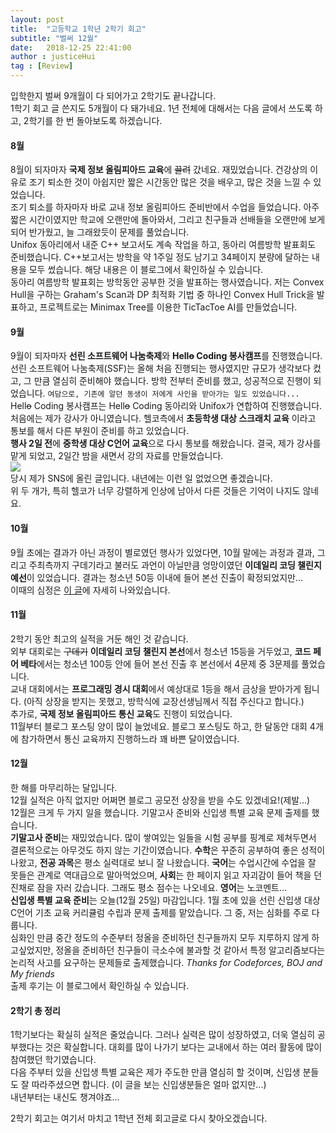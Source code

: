 ```yaml
---
layout: post
title:  "고등학교 1학년 2학기 회고"
subtitle: "벌써 12월"
date:   2018-12-25 22:41:00
author : justiceHui
tag : [Review]
---
```


입학한지 벌써 9개월이 다 되어가고 2학기도 끝나갑니다.<br>
1학기 회고 글 쓴지도 5개월이 다 돼가네요. 1년 전체에 대해서는 다음 글에서 쓰도록 하고, 2학기를 한 번 돌아보도록 하겠습니다.

#### 8월
8월이 되자마자 <b>국제 정보 올림피아드 교육</b>에 <s>끌려</s> 갔네요. 재밌었습니다. 건강상의 이유로 조기 퇴소한 것이 아쉽지만 짧은 시간동안 많은 것을 배우고, 많은 것을 느낄 수 있었습니다.<br>
조기 퇴소를 하자마자 바로 교내 정보 올림피아드 준비반에서 수업을 들었습니다. 아주 짧은 시간이였지만 학교에 오랜만에 돌아와서, 그리고 친구들과 선배들을 오랜만에 보게 되어 반가웠고, 늘 그래왔듯이 문제를 풀었습니다.<br>
Unifox 동아리에서 내준 C++ 보고서도 계속 작업을 하고, 동아리 여름방학 발표회도 준비했습니다. C++보고서는 방학을 약 1주일 정도 남기고 34페이지 분량에 달하는 내용을 모두 썼습니다. 해당 내용은 이 블로그에서 확인하실 수 있습니다.<br>
동아리 여름방학 발표회는 방학동안 공부한 것을 발표하는 행사였습니다. 저는 Convex Hull을 구하는 Graham's Scan과 DP 최적화 기법 중 하나인 Convex Hull Trick을 발표하고, 프로젝트로는 Minimax Tree를 이용한 TicTacToe AI를 만들었습니다.

#### 9월
9월이 되자마자 <b>선린 소프트웨어 나눔축제</b>와 <b>Hell<s>o</s> Coding 봉사캠프</b>를 진행했습니다.<br>
선린 소프트웨어 나눔축제(SSF)는 올해 처음 진행되는 행사였지만 규모가 생각보다 컸고, 그 만큼 열심히 준비해야 했습니다. 방학 전부터 준비를 했고, 성공적으로 진행이 되었습니다. `여담으로, 기존에 알던 동생이 저에게 사인을 받아가는 일도 있었습니다...`<br>
Hell<s>o</s> Coding 봉사캠프는 Hell<s>o</s> Coding 동아리와 Unifox가 연합하여 진행했습니다. 처음에는 제가 강사가 아니였습니다. 헬코측에서 <b>초등학생 대상 스크래치 교육</b> 이라고 통보를 해서 다른 부원이 준비를 하고 있었습니다.<br>
<b>행사 2일 전</b>에 <b>중학생 대상 C언어 교육</b>으로 다시 통보를 해왔습니다. 결국, 제가 강사를 맡게 되었고, 2일간 밤을 새면서 강의 자료를 만들었습니다.<br>
<img src = "https://i.imgur.com/GySkzKD.png"><br>
당시 제가 SNS에 올린 글입니다. 내년에는 이런 일 없었으면 좋겠습니다.<br>
위 두 개가, 특히 헬코가 너무 강렬하게 인상에 남아서 다른 것들은 기억이 나지도 않네요.

#### 10월
9월 초에는 결과가 아닌 과정이 별로였던 행사가 있었다면, 10월 말에는 과정과 결과, 그리고 주최측까지 구데기라고 불러도 과언이 아닐만큼 엉망이였던 <b>이데일리 코딩 챌린지 예선</b>이 있었습니다. 결과는 청소년 50등 이내에 들어 본선 진출이 확정되었지만...<br>
이때의 심정은 <a href = "https://justicehui.github.io/2018/10/29/edaily1.html">이 글</a>에 자세히 나와있습니다.

#### 11월
2학기 동안 최고의 실적을 거둔 해인 것 같습니다.<br>
외부 대회로는 <s>구데기</s> <b>이데일리 코딩 챌린지 본선</b>에서 청소년 15등을 거두었고, <b>코드 페어 베타</b>에서는 청소년 100등 안에 들어 본선 진출 후 본선에서 4문제 중 3문제를 풀었습니다.<br>
교내 대회에서는 <b>프로그래밍 경시 대회</b>에서 예상대로 1등을 해서 금상을 받아가게 됩니다. (아직 상장을 받지는 못했고, 방학식에 교장선생님께서 직접 주신다고 합니다.)<br>
추가로, <b>국제 정보 올림피아드 통신 교육</b>도 진행이 되었습니다.<br>
11월부터 블로그 포스팅 양이 많이 늘었네요. 블로그 포스팅도 하고, 한 달동안 대회 4개에 참가하면서 통신 교육까지 진행하느라 꽤 바쁜 달이였습니다.

#### 12월
한 해를 마무리하는 달입니다.<br>
12월 실적은 아직 없지만 어쩌면 블로그 공모전 상장을 받을 수도 있겠네요!(제발...)<br>
12월은 크게 두 가지 일을 했습니다. 기말고사 준비와 신입생 특별 교육 문제 출제를 했습니다.<br>
<b>기말고사 준비</b>는 재밌었습니다. 많이 쌓여있는 일들을 시험 공부를 핑계로 제쳐두면서 결론적으로는 아무것도 하지 않는 기간이였습니다. <b>수학</b>은 꾸준히 공부하여 좋은 성적이 나왔고, <b>전공 과목</b>은 평소 실력대로 보니 잘 나왔습니다. <b>국어</b>는 수업시간에 수업을 잘 못들은 관계로 역대급으로 말아먹었으며, <b>사회</b>는 한 페이지 읽고 자괴감이 들어 책을 던진채로 잠을 자러 갔습니다. 그래도 평소 점수는 나오네요. <b>영어</b>는 노코멘트...<br>
<b>신입생 특별 교육 준비</b>는 오늘(12월 25일) 마감입니다. 1월 초에 있을 선린 신입생 대상 C언어 기초 교육 커리큘럼 수립과 문제 출제를 맡았습니다. 그 중, 저는 심화를 주로 다룹니다.<br>
심화인 만큼 중간 정도의 수준부터 정올을 준비하던 친구들까지 모두 지루하지 않게 하고싶었지만, 정올을 준비하던 친구들이 극소수에 불과할 것 같아서 특정 알고리즘보다는 논리적 사고를 요구하는 문제들로 출제했습니다. <i>Thanks for Codeforces, BOJ and My friends</i><br> 출제 후기는 이 블로그에서 확인하실 수 있습니다.

#### 2학기 총 정리
1학기보다는 확실히 실적은 줄었습니다. 그러나 실력은 많이 성장하였고, 더욱 열심히 공부했다는 것은 확실합니다. 대회를 많이 나가기 보다는 교내에서 하는 여러 활동에 많이 참여했던 학기였습니다.<br>
다음 주부터 있을 신입생 특별 교육은 제가 주도한 만큼 열심히 할 것이며, 신입생 분들도 잘 따라주셨으면 합니다. (이 글을 보는 신입생분들은 얼마 없지만...)<br>
내년부터는 내신도 챙겨야죠...

2학기 회고는 여기서 마치고 1학년 전체 회고글로 다시 찾아오겠습니다.
